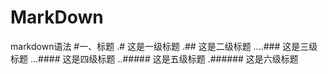 # MarkDown
markdown语法
#一、标题
  .# 这是一级标题
  .## 这是二级标题
  ....### 这是三级标题
  ...#### 这是四级标题
  ..##### 这是五级标题
  .###### 这是六级标题
